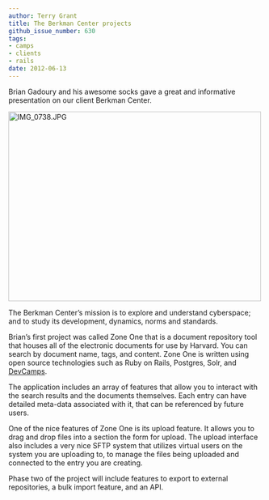 ```yaml
---
author: Terry Grant
title: The Berkman Center projects
github_issue_number: 630
tags:
- camps
- clients
- rails
date: 2012-06-13
---
```




Brian Gadoury and his awesome socks gave a great and informative presentation on our client Berkman Center.

<a href="https://www.flickr.com/photos/80083124@N08/7184120757/" title="IMG_0738.JPG by endpoint920, on Flickr"><img alt="IMG_0738.JPG" height="375" src="/blog/2012/06/berkman-center-brian-gadoury-and-his/image-0.jpeg" width="500"/></a>

The Berkman Center’s mission is to explore and understand cyberspace; and to study its development, dynamics, norms and standards.

Brian’s first project was called Zone One that is a document repository tool that houses all of the electronic documents for use by Harvard. You can search by document name, tags, and content. Zone One is written using open source technologies such as Ruby on Rails, Postgres, Solr, and [DevCamps](http://www.devcamps.org/).

The application includes an array of features that allow you to interact with the search results and the documents themselves. Each entry can have detailed meta-data associated with it, that can be referenced by future users.

One of the nice features of Zone One is its upload feature. It allows you to drag and drop files into a section the form for upload. The upload interface also includes a very nice SFTP system that utilizes virtual users on the system you are uploading to, to manage the files being uploaded and connected to the entry you are creating.

Phase two of the project will include features to export to external repositories, a bulk import feature, and an API.


